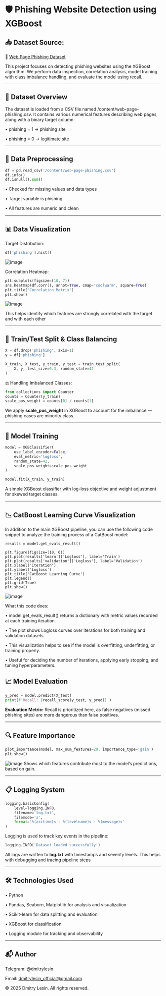 # 🛡️ Phishing Website Detection using XGBoost

## 📥 Dataset Source:
🔗 [Web Page Phishing Dataset](https://www.kaggle.com/datasets/danielfernandon/web-page-phishing-dataset)

This project focuses on detecting phishing websites using the XGBoost algorithm. We perform data inspection, correlation analysis, model training with class imbalance handling, and evaluate the model using recall.

---

## 📂 Dataset Overview
The dataset is loaded from a CSV file named /content/web-page-phishing.csv.
It contains various numerical features describing web pages, along with a binary target column:

• phishing = 1 → phishing site

• phishing = 0 → legitimate site

---

## 🧹 Data Preprocessing
```python
df = pd.read_csv('/content/web-page-phishing.csv')
df.info()
df.isnull().sum()
```
• Checked for missing values and data types

• Target variable is phishing

• All features are numeric and clean

---

## 📊 Data Visualization
Target Distribution:
```python
df['phishing'].hist()
```
![image](https://github.com/user-attachments/assets/287457ee-d091-43c2-99c6-da77954dc02b)

Correlation Heatmap:
```python
plt.subplots(figsize=(10, 7))
sns.heatmap(df.corr(), annot=True, cmap='coolwarm', square=True)
plt.title('Correlation Matrix')
plt.show()
```
![image](https://github.com/user-attachments/assets/631b83ad-6f64-4c9c-b2e3-af2fb33ae3ca)

This helps identify which features are strongly correlated with the target and with each other

---

## 🧠 Train/Test Split & Class Balancing
```python
X = df.drop('phishing', axis=1)
y = df['phishing']

X_train, X_test, y_train, y_test = train_test_split(
    X, y, test_size=0.3, random_state=42
)
```
⚖️ Handling Imbalanced Classes:
```python
from collections import Counter
counts = Counter(y_train)
scale_pos_weight = counts[0] / counts[1]
```
We apply **scale_pos_weight** in XGBoost to account for the imbalance — phishing cases are minority class.

---

## 🚀 Model Training
```python
model = XGBClassifier(
    use_label_encoder=False,
    eval_metric='logloss',
    random_state=42,
    scale_pos_weight=scale_pos_weight
)

model.fit(X_train, y_train)
```
A simple XGBoost classifier with log-loss objective and weight adjustment for skewed target classes.

---

## 📉 CatBoost Learning Curve Visualization
In addition to the main XGBoost pipeline, you can use the following code snippet to analyze the training process of a CatBoost model:
```
results = model.get_evals_result()

plt.figure(figsize=(10, 6))
plt.plot(results['learn']['Logloss'], label='Train')
plt.plot(results['validation']['Logloss'], label='Validation')
plt.xlabel('Iteration')
plt.ylabel('Logloss')
plt.title('CatBoost Learning Curve')
plt.legend()
plt.grid(True)
plt.show()
```
![image](https://github.com/user-attachments/assets/81f216d3-818d-425c-96a4-e86c340d658c)

What this code does:

• model.get_evals_result() returns a dictionary with metric values recorded at each training iteration.

• The plot shows Logloss curves over iterations for both training and validation datasets.

• This visualization helps to see if the model is overfitting, underfitting, or training properly.

• Useful for deciding the number of iterations, applying early stopping, and tuning hyperparameters.

## 📈 Model Evaluation
```python
y_pred = model.predict(X_test)
print(f'Recall: {recall_score(y_test, y_pred)}')
```
**Evaluation Metric:** Recall is prioritized here, as false negatives (missed phishing sites) are more dangerous than false positives.

---

## 🔍 Feature Importance
```python
plot_importance(model, max_num_features=20, importance_type='gain')
plt.show()
```
![image](https://github.com/user-attachments/assets/6753c522-52b9-44ee-a261-96a4f1879e90)
Shows which features contribute most to the model’s predictions, based on gain.

---

## 📋 Logging System
```python
logging.basicConfig(
    level=logging.INFO,
    filename='log.txt',
    filemode='a',
    format='%(asctime)s - %(levelname)s - %(message)s'
)
```
Logging is used to track key events in the pipeline:
```python
logging.INFO('Dataset loaded successfully')
```
All logs are written to **log.txt** with timestamps and severity levels. This helps with debugging and tracing pipeline steps

---

## 🛠 Technologies Used

• Python

• Pandas, Seaborn, Matplotlib for analysis and visualization

• Scikit-learn for data splitting and evaluation

• XGBoost for classification

• Logging module for tracking and observability

---

## 📬 Author
Telegram: @dmitrylesin

Email: dmitrylesin_official@gmail.com

© 2025 Dmitry Lesin. All rights reserved.
